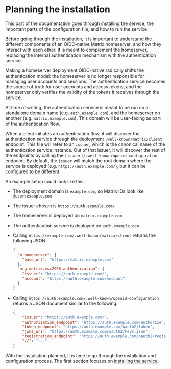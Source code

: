 # Planning the installation

This part of the documentation goes through installing the service, the important parts of the configuration file, and how to run the service.

Before going through the installation, it is important to understand the different components of an OIDC-native Matrix homeserver, and how they interact with each other.
It is meant to complement the homeserver, replacing the internal authentication mechanism with the authentication service.

Making a homeserver deployment OIDC-native radically shifts the authentication model: the homeserver is no longer responsible for managing user accounts and sessions.
The authentication service becomes the source of truth for user accounts and access tokens, and the homeserver only verifies the validity of the tokens it receives through the service.

At time of writing, the authentication service is meant to be run on a standalone domain name (e.g. `auth.example.com`), and the homeserver on another (e.g. `matrix.example.com`).
This domain will be user-facing as part of the authentication flow.

When a client initiates an authentication flow, it will discover the authentication service through the deployment `.well-known/matrix/client` endpoint.
This file will refer to an `issuer`, which is the canonical name of the authentication service instance.
Out of that issuer, it will discover the rest of the endpoints by calling the `[issuer]/.well-known/openid-configuration` endpoint.
By default, the `issuer` will match the root domain where the service is deployed (e.g. `https://auth.example.com/`), but it can be configured to be different.

An example setup could look like this:

  - The deployment domain is `example.com`, so Matrix IDs look like `@user:example.com`
  - The issuer chosen is `https://auth.example.com/`
  - The homeserver is deployed on `matrix.example.com`
  - The authentication service is deployed on `auth.example.com`
  - Calling `https://example.com/.well-known/matrix/client` returns the following JSON:

    ```json
    {
      "m.homeserver": {
        "base_url": "https://matrix.example.com"
      },
      "org.matrix.msc2965.authentication": {
        "issuer": "https://auth.example.com/",
        "account": "https://auth.example.com/account"
      }
    }
    ```
    
  - Calling `https://auth.example.com/.well-known/openid-configuration` returns a JSON document similar to the following:

    ```json
    {
        "issuer": "https://auth.example.com/",
        "authorization_endpoint": "https://auth.example.com/authorize",
        "token_endpoint": "https://auth.example.com/oauth2/token",
        "jwks_uri": "https://auth.example.com/oauth2/keys.json",
        "registration_endpoint": "https://auth.example.com/oauth2/registration",
        "//": "..."
    }
    ```

With the installation planned, it is time to go through the installation and configuration process.
The first section focuses on [installing the service](./installation.md).

